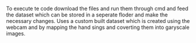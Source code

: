 To execute te code download the files and run them through cmd and feed the dataset which can be stored in a seperate floder and make the necessary changes.
Uses a custom built dataset which is created using the webcam and by mapping the hand sings and coverting them into garyscale images.
